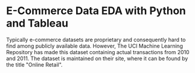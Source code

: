 # E-Commerce Data EDA with Python and Tableau
Typically e-commerce datasets are proprietary and consequently hard to find among publicly available data. However, The UCI Machine Learning Repository has made this dataset containing actual transactions from 2010 and 2011. The dataset is maintained on their site, where it can be found by the title "Online Retail".
